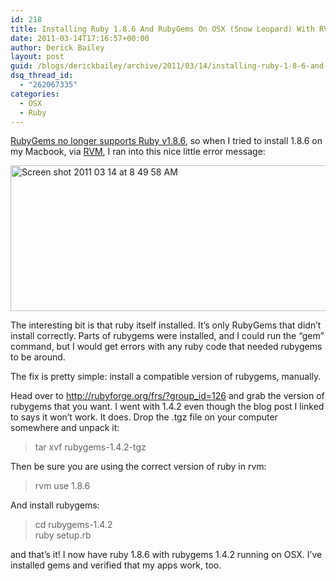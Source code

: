 ```yaml
---
id: 218
title: Installing Ruby 1.8.6 And RubyGems On OSX (Snow Leopard) With RVM
date: 2011-03-14T17:16:57+00:00
author: Derick Bailey
layout: post
guid: /blogs/derickbailey/archive/2011/03/14/installing-ruby-1-8-6-and-rubygems-on-osx-snow-leopard-with-rvm.aspx
dsq_thread_id:
  - "262067335"
categories:
  - OSX
  - Ruby
---
```

[RubyGems no longer supports Ruby v1.8.6](http://blog.segment7.net/2010/04/23/ruby-1-8-6-policy), so when I tried to install 1.8.6 on my Macbook, via [RVM](http://rvm.beginrescueend.com/), I ran into this nice little error message:

<img src="http://lostechies.com/derickbailey/files/2011/03/Screen-shot-2011-03-14-at-8.49.58-AM.png" border="0" alt="Screen shot 2011 03 14 at 8 49 58 AM" width="600" height="233" />

The interesting bit is that ruby itself installed. It&#8217;s only RubyGems that didn&#8217;t install correctly. Parts of rubygems were installed, and I could run the &#8220;gem&#8221; command, but I would get errors with any ruby code that needed rubygems to be around.

The fix is pretty simple: install a compatible version of rubygems, manually.

Head over to http://rubyforge.org/frs/?group_id=126 and grab the version of rubygems that you want. I went with 1.4.2 even though the blog post I linked to says it won&#8217;t work. It does. Drop the .tgz file on your computer somewhere and unpack it:

> tar xvf rubygems-1.4.2-tgz

Then be sure you are using the correct version of ruby in rvm:

> rvm use 1.8.6

And install rubygems:

> cd rubygems-1.4.2  
> ruby setup.rb

and that&#8217;s it! I now have ruby 1.8.6 with rubygems 1.4.2 running on OSX. I&#8217;ve installed gems and verified that my apps work, too.